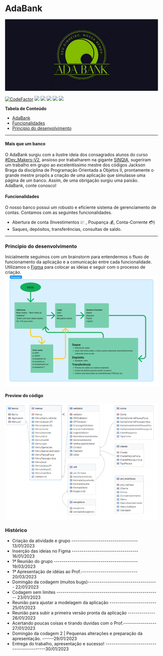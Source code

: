 
# AdaBank 

![](https://github.com/ThomRamks/POO_2_Banco/blob/Features/ReadMe/adabank2.png?raw=true-180x180.png)

[![CodeFactor](https://www.codefactor.io/repository/github/thomramks/poo_2_banco/badge?style=flat-square)](https://www.codefactor.io/repository/github/thomramks/poo_2_banco) ![](https://img.shields.io/github/contributors/ThomRamks/POO_2_Banco?style=flat-square) ![](https://img.shields.io/github/commit-activity/w/ThomRamks/POO_2_Banco?style=flat-square) ![](https://img.shields.io/github/languages/code-size/ThomRamks/POO_2_Banco?style=flat-square) ![](https://img.shields.io/github/issues/ThomRamks/POO_2_Banco?style=flat-square) 
![](https://img.shields.io/github/release-date/ThomRamks/POO_2_Banco?style=flat-square)


**Tabela de Conteúdo**

- [AdaBank](#adabank)
- [Funcionalidades](#Funcionalidades)
- [Principio do desenvolvimento](#Principio-do-desenvolvimento)

------------
#### Mais que um banco
O AdaBank surgiu com a ilustre ideia dos consagrados alunos do curso [#Dev_Makers-V2](https://letscode.com.br/processos-seletivos/dev-makers), ansioso por trabalharem na gigante [SINQIA](https://sinqia.com.br), sugeriram um trabalho em grupo ao excelentíssimo mestre dos códigos Jackson Braga da disciplina de Programação Orientada a Objetos II, prontamente o grande mestre propôs a criação de uma aplicação que simulasse uma página de um banco.
Assim, de uma obrigação surgiu uma paixão.
AdaBank, conte conosco!


#### Funcionalidades
O nosso banco possui um robusto e eficiente sistema de gerenciamento de contas. Contamos com as seguintes funcionalidades.
* Abertura de conta (Investimentos :chart: , Poupança :moneybag:, Conta-Corrente 	:credit_card:) 
* Saques, depósitos, transferências, consultas de saldo.

------------



### Principio do desenvolvimento
Inicialmente seguimos com um brainstorm para entendermos o fluxo de funcionamento da aplicação e a comunicação entre cada funcionalidade.
Utilizamos o [Figma](https://www.figma.com/) para colocar as ideias e seguir com o processo de criação.
![](https://github.com/ThomRamks/POO_2_Banco/blob/main/ReadMe/Fluxo2.jpg?raw=true-180x180.png)

#### Preview do código
![](https://github.com/ThomRamks/POO_2_Banco/blob/main/ReadMe/Flowchart2.png?raw=true-180x180.png)


### Histórico
- Criação da atividade e grupo ---------------------------------- 13/01/2023
- Inserção das ideias no Figma ---------------------------------- 16/01/2023
- 1ª Reunião do grupo ------------------------------------------- 19/03/2023
- 1ª Apresentação de idéias ao Prof.----------------------------- 20/03/2023
- Domingão da codagem (muitos bugs)------------------------------------ 22/01/2023
- Codagem sem limites ----------------------------------------------------- 23/01/2023
- Reunião para ajustar a modelagem da aplicação ------------------------ 25/01/2023
- Reunião para subir a primeira versão pronta da aplicação -------------- 26/01/2023
- Acertando poucas coisas e tirando duvidas com o Prof.----------------- 27/01/2023
- Domingão da codagem 2 | Pequenas alterações e preparação da apresentação. ------29/01/2023
- Entrega do trabalho, apresentação e sucesso! -------------------------------------------30/01/2023
